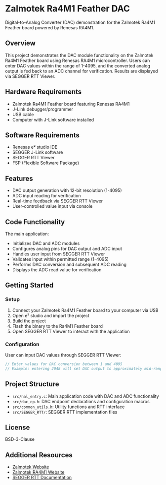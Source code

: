 # Zalmotek Ra4M1 Feather DAC

Digital-to-Analog Converter (DAC) demonstration for the Zalmotek Ra4M1 Feather board powered by Renesas RA4M1.

## Overview

This project demonstrates the DAC module functionality on the Zalmotek Ra4M1 Feather board using Renesas RA4M1 microcontroller. Users can enter DAC values within the range of 1-4095, and the converted analog output is fed back to an ADC channel for verification. Results are displayed via SEGGER RTT Viewer.

## Hardware Requirements

- Zalmotek Ra4M1 Feather board featuring Renesas RA4M1
- J-Link debugger/programmer
- USB cable
- Computer with J-Link software installed

## Software Requirements

- Renesas e² studio IDE
- SEGGER J-Link software
- SEGGER RTT Viewer
- FSP (Flexible Software Package)

## Features

- DAC output generation with 12-bit resolution (1-4095)
- ADC input reading for verification
- Real-time feedback via SEGGER RTT Viewer
- User-controlled value input via console

## Code Functionality

The main application:
- Initializes DAC and ADC modules
- Configures analog pins for DAC output and ADC input
- Handles user input from SEGGER RTT Viewer
- Validates input within permitted range (1-4095)
- Performs DAC conversion and subsequent ADC reading
- Displays the ADC read value for verification

## Getting Started

### Setup

1. Connect your Zalmotek Ra4M1 Feather board to your computer via USB
2. Open e² studio and import the project
3. Build the project
4. Flash the binary to the Ra4M1 Feather board
5. Open SEGGER RTT Viewer to interact with the application

### Configuration

User can input DAC values through SEGGER RTT Viewer:

```c
// Enter values for DAC conversion between 1 and 4095
// Example: entering 2048 will set DAC output to approximately mid-range voltage
```

## Project Structure

- `src/hal_entry.c`: Main application code with DAC and ADC functionality
- `src/dac_ep.h`: DAC endpoint declarations and configuration macros
- `src/common_utils.h`: Utility functions and RTT interface
- `src/SEGGER_RTT/`: SEGGER RTT implementation files

## License

BSD-3-Clause

## Additional Resources

- [Zalmotek Website](https://zalmotek.com)
- [Zalmotek RA4M1 Website](https://zalmotek.com/products/RA4M1-Feather-SoM/)
- [SEGGER RTT Documentation](https://www.segger.com/products/debug-probes/j-link/technology/about-real-time-transfer/) 